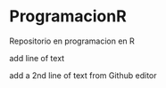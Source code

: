 # ProgramacionR
Repositorio en programacion en R

add line of text


add a 2nd line of text from Github editor
